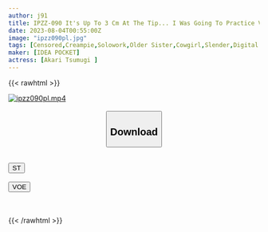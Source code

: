 ```yaml
---
author: j91
title: IPZZ-090 It's Up To 3 Cm At The Tip... I Was Going To Practice Virgin Student Sex... But I Couldn't Stand It Because My Legs Were Shaking! ? As It Is Runaway Creampie Piston! Tsumugi Akari
date: 2023-08-04T00:55:00Z
image: "ipzz090pl.jpg"
tags: [Censored,Creampie,Solowork,Older Sister,Cowgirl,Slender,Digital Mosaic ]
maker: [IDEA POCKET]
actress: [Akari Tsumugi ]
---
```



{{< rawhtml >}}

<div class="video" data-videoid="y0L4v0XV3AT182R">
    <a href="javascript:;">
        <img src="https://my.j91.asia/posts/ipzz090pl/ipzz090pl.jpg" width="WIDTH" height="HEIGHT" alt="ipzz090pl.mp4" loading="lazy">
    </a>
</div>

<script type="text/javascript" src="https://j91.asia/asset/on-demand-st.js"></script>

<br>
  <link rel="stylesheet" href="https://j91.asia/asset/bs5.css">
  
  <center>
  <button class="btn btn-primary" type="button" data-bs-toggle="collapse" data-bs-target=".multi-collapse" aria-expanded="false" aria-controls="multiCollapseExample1 multiCollapseExample2"><h2>Download</h2></button></center>
</p>
<div class="row">
  <div class="col">
    <div class="collapse multi-collapse" id="multiCollapseExample1">
      <div class="card card-body">
	      	      <br>
<div class="buttons">  
<a href="https://streamtape.to/v/y0L4v0XV3AT182R"><button class="btn-hover color-3"><i class="fa fa-download"></i> ST</button></a></div>
    </div>
  </div>
</div>
  <div class="col">
    <div class="collapse multi-collapse" id="multiCollapseExample2">
      <div class="card card-body">
	      <br>
<div class="buttons">
    <a href="https://voe.sx/0mgwjbakq4zv"><button class="btn-hover color-9"><i class="fa fa-download"></i> VOE</button></a></div>
<br><br>
      </div>
    </div>
  </div>
</div>

{{< /rawhtml >}}